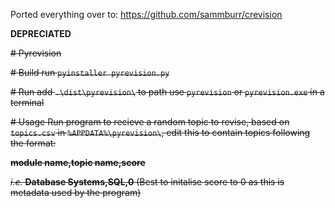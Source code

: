 Ported everything over to:
https://github.com/sammburr/crevision

**DEPRECIATED**

~~# Pyrevision~~

~~# Build
run
`pyinstaller pyrevision.py`~~

~~# Run
add `.\dist\pyrevision\` to path
use `pyrevision` or `pyrevision.exe` in a terminal~~

~~# Usage
Run program to recieve a random topic to revise, based on
`topics.csv` in `%APPDATA%\pyrevision\`, edit this to contain
topics following the format:~~

~~**module name,topic name,score**~~

~~*i.e.*
**Database Systems,SQL,0** 
(Best to initalise score to 0 as this is metadata used by the program)~~
